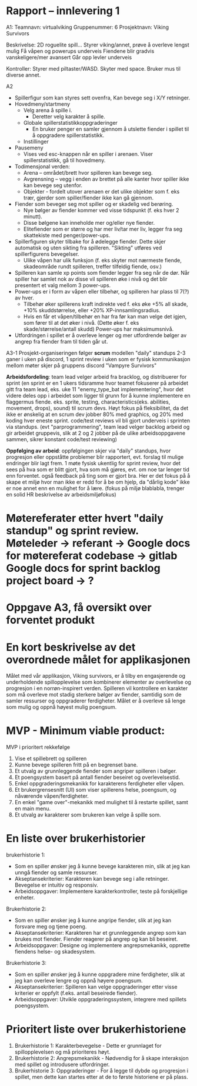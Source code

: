 # Rapport – innlevering 1

A1:
Teamnavn: virtualviking
Gruppenummer: 6
Prosjektnavn: Viking Survivors

Beskrivelse:
2D roguelite spill...
Styrer viking/annet, prøve å overleve lengst mulig
Få våpen og powerups underveis
Fiendene blir gradvis vanskeligere/mer avansert
Går opp levler underveis

Kontroller:
Styrer med piltaster/WASD. Skyter med space. Bruker mus til diverse annet.

A2
* Spillerfigur som kan styres sett ovenfra, Kan bevege seg i X/Y retninger.
* Hovedmeny/startmeny
  * Velg arena å spille i.
    * Deretter velg karakter å spille.
  * Globale spillerstatistikkoppgraderinger
    * En bruker penger en samler gjennom å utslette fiender i spillet til å oppgradere spillerstatistikk.
  * Instillinger 
* Pausemeny
  * Vises ved esc-knappen når en spiller i arenaen. Viser spillerstatistikk, gå til hovedmeny. 
* Todimensjonal verden:
    - Arena – området/brett hvor spilleren kan bevege seg.
    - Avgrensning – vegg i enden av brettet på alle kanter hvor spiller ikke kan bevege seg utenfor.
    - Objekter - fordelt utover arenaen er det ulike objekter som f. eks trær, gjerder som spiller/fiender ikke kan gå gjennom. 
* Fiender som beveger seg mot spiller og er skadelig ved berøring. 
  * Nye bølger av fiender kommer ved visse tidspunkt (f. eks hver 2 minutt).
  * Disse bølgene kan inneholde mer og/eller nye fiender.
  * Elitefiender som er større og har mer liv/tar mer liv, legger fra seg skattekiste med penger/power-ups.
* Spillerfiguren skyter tilbake for å ødelegge fiender. Dette skjer automatisk og uten sikting fra spilleren. "Sikting" utføres ved spillerfigurens bevegelser.
  * Ulike våpen har ulik funksjon (f. eks skyter mot nærmeste fiende, skadeområde rundt spilleren, treffer tilfeldig fiende, osv.) 
* Spilleren kan samle xp points som fiender legger fra seg når de dør. 
Når spiller har samlet nok av disse vil spilleren øke i nivå og det blir presentert et valg mellom 3 power-ups.
* Power-ups er i form av våpen eller tilbehør, og spilleren har plass til 7(?) av hver.
  * Tilbehør øker spillerens kraft indirekte ved f. eks øke +5% all skade, +10% skuddstørrelse, eller +20% XP-innsamlingsradius.
  * Hvis en får et våpen/tilbehør en har fra før kan man velge det igjen, som fører til at det øker i nivå.
    (Dette øker f. eks skade/størrelse/antall skudd) Power-ups har maksimumsnivå.
* Utfordringen i spillet er å overleve lenger og mer utfordrende bølger av angrep fra fiender fram til tiden går ut.



A3-1
Prosjekt-organiseringen følger **scrum** modellen
"daily" standups 2-3 ganer i uken på discord, 1 sprint review i uken som er fysisk
kommunikasjon mellom møter skjer på gruppens discord "Vampyre Survivors"

**Arbeidsfordeling**:
    team lead velger arbeid fra bracklog, og distribuerer for sprint (en sprint er en 1 ukers tidsramme hvor teamet 
fokuserer på arbeidet gitt fra team lead, eks. uke 11 "enemy_type_bat implementering", hvor det videre deles opp
i arbeidet som ligger til grunn for å kunne implementere en flaggermus fiende. eks. sprite, testing, 
characteristics(eks. abilities, movement, drops), sound) til scrum devs. Høyt fokus på fleksibilitet, da det ikke er 
ønskelig at en scrum dev jobber 80% med graphics, og 20% med koding hver eneste sprint. code/test reviews vil bli 
gjort underveis i sprinten via standups. (evt "parprogrammering", team lead velger backlog arbeid og gir 
arbeidet gruppevis, slik at 2 og 2 jobber på de ulike arbeidsoppgavene sammen, sikrer konstant code/test reviewing)

**Oppfølging av arbeid**:
    oppfølgingen skjer via "daily" standups, hvor progresjon eller oppståtte problemer blir rapportert, evt. forslag 
til mulige endringer blir lagt frem. 1 møte fysisk ukentlig for sprint review, hvor det sees på hva som er blitt gjort,
hva som må gjøres, evt. om noe tar lenger tid enn forventet. også feedback på ting som er gjort bra. Her er det fokus
på å skape et miljø hvor man ikke er redd for å be om hjelp, da "dårlig kode" ikke er noe annet enn en mulighet for å
lære. (fokus på miljø blablabla, trenger en solid HR beskrivelse av arbeidsmiljøfokus)

Møtereferater etter hvert "daily standup" og sprint review.
Møteleder -> referant -> 
Google docs for møtereferat
codebase -> gitlab
Google docs for sprint backlog
project board -> ?
=========
# Oppgave A3, få oversikt over forventet produkt

# En kort beskrivelse av det overordnede målet for applikasjonen
Målet med vår applikasjon, Viking survivors, 
er å tilby en engasjerende og underholdende spillopplevelse 
som kombinerer elementer av overlevelse og progresjon i en 
norrøn-inspirert verden. Spilleren vil kontrollere en 
karakter som må overleve mot stadig sterkere bølger 
av fiender, samtidig som de samler ressurser og oppgraderer 
ferdigheter. Målet er å overleve så lenge som mulig 
og oppnå høyest mulig poengsum.


# MVP - Minimum viable product:
MVP i prioritert rekkefølge
1. Vise et spillebrett og spilleren
2. Kunne bevege spilleren fritt på en begrenset bane.
3. Et utvalg av grunnleggende fiender som angriper spilleren i bølger.
4. Et poengsystem basert på antall fiender beseiret og overlevelsestid.
5. Enkel oppgraderingsmekanikk for karakterens ferdigheter eller våpen.
6. Et brukergrensesnitt (UI) som viser spillerens helse, poengsum, og nåværende våpen/ferdigheter.
7. En enkel "game over"-mekanikk med mulighet til å restarte spillet, samt en main menu.
8. Et utvalg av karakterer som brukeren kan velge å spille som.

# En liste over brukerhistorier
brukerhistorie 1: 
- Som en spiller ønsker jeg å kunne bevege karakteren min, slik at jeg kan unngå fiender og samle ressurser.
- Akseptansekriterier: Karakteren kan bevege seg i alle retninger. Bevegelse er intuitiv og responsiv.
- Arbeidsoppgaver: Implementere karakterkontroller, teste på forskjellige enheter.

Brukerhistorie 2: 
- Som en spiller ønsker jeg å kunne angripe fiender, slik at jeg kan forsvare meg og tjene poeng.
- Akseptansekriterier: Karakteren har et grunnleggende angrep som kan brukes mot fiender. Fiender reagerer på angrep og kan bli beseiret.
- Arbeidsoppgaver: Designe og implementere angrepsmekanikk, opprette fiendens helse- og skadesystem.

Brukerhistorie 3: 
- Som en spiller ønsker jeg å kunne oppgradere mine ferdigheter, slik at jeg kan overleve lengre og oppnå høyere poengsum.
- Akseptansekriterier: Spilleren kan velge oppgraderinger etter visse kriterier er oppfylt (f.eks. antall beseirede fiender).
- Arbeidsoppgaver: Utvikle oppgraderingssystem, integrere med spillets poengsystem.

# Prioritert liste over brukerhistoriene
1. Brukerhistorie 1: Karakterbevegelse - Dette er grunnlaget for spillopplevelsen og må prioriteres høyt.
2. Brukerhistorie 2: Angrepsmekanikk - Nødvendig for å skape interaksjon med spillet og introdusere utfordringer.
3. Brukerhistorie 3: Oppgraderinger - For å legge til dybde og progresjon i spillet, men dette kan startes etter at de to første historiene er på plass.

